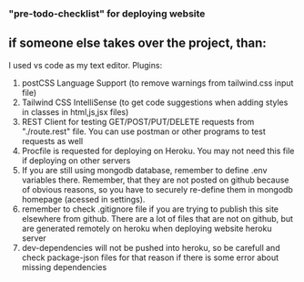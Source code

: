 ### "pre-todo-checklist" for deploying website

## if someone else takes over the project, than:

  I used vs code as my text editor. Plugins: 
  1. postCSS Language Support (to remove warnings from tailwind.css input file)
  2. Tailwind CSS IntelliSense (to get code suggestions when adding styles in classes in html,js,jsx files)
  3. REST Client for testing GET/POST/PUT/DELETE requests from "./route.rest" file. You can use postman or other programs to test requests as well
  4. Procfile is requested for deploying on Heroku. You may not need this file if deploying on other servers
  5. If you are still using mongodb database, remember to define .env variables there. Remember, that they are not posted on github because of obvious reasons, so you have to securely re-define them in mongodb homepage (acessed in settings).
  6. remember to check .gitignore file if you are trying to publish this site elsewhere from github. There are a lot of files that are not on github, but are generated remotely on heroku when deploying website heroku server
  7. dev-dependencies will not be pushed into heroku, so be carefull and check package-json files for that reason if there is some error about missing dependencies